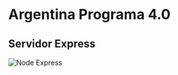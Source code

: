 # Argentina Programa 4.0

## Servidor Express

![Node Express](https://somospnt.com/images/blog/zojuy79lo3fn3qdt7g6p.png)
